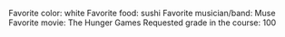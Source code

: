 Favorite color: white
Favorite food: sushi
Favorite musician/band: Muse
Favorite movie: The Hunger Games
Requested grade in the course: 100
